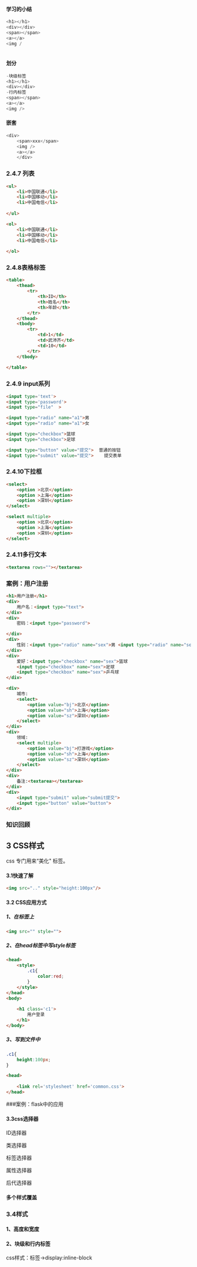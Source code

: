 #### 学习的小结

```python
<h1></h1>
<div></div>
<span></span>
<a></a>
<img /
	
```

#### 划分

```python
-块级标签
<h1></h1>
<div></div>
-行内标签
<span></span>
<a></a>
<img />
```

#### 嵌套

```py
<div>
	<span>xxx</span>
    <img />
    <a></a>
    </div>
```

### 2.4.7 列表

```html
<ul>
    <li>中国联通</li>
    <li>中国移动</li>
    <li>中国电信</li>
    
</ul>
```

```html
<ol>
    <li>中国联通</li>
    <li>中国移动</li>
    <li>中国电信</li>
    
</ol>
```

### 2.4.8表格标签

```html
<table>
    <thead>
        <tr>
            <th>ID</th>
            <th>姓名</th>
            <th>年龄</th>
        </tr>
    </thead>
    <tbody>
        <tr>
            <td>1</td>
            <td>武沛齐</td>
            <td>10</td>
        </tr>
    </tbody>
    
</table>
```

### 2.4.9 input系列

```html
<input type='text'>
<input type='password'>
<input type="file"  >

<input type="radio" name="a1">男
<input type="radio" name="a1">女

<input type="checkbox">篮球
<input type="checkbox">足球

<input type="button" value="提交">  普通的按钮
<input type="submit" value="提交">	提交表单


```

### 2.4.10下拉框

```html
<select>
    <option >北京</option>
    <option >上海</option>
    <option >深圳</option>
</select>

<select multiple>
    <option >北京</option>
    <option >上海</option>
    <option >深圳</option>
</select>
```

### 2.4.11多行文本

```html
<textarea rows=""></textarea>
```

### 案例：用户注册

```html
<h1>用户注册</h1>
<div>
    用户名：<input type="text">
</div>
<div>
    密码：<input type="password">

</div>
<div>
    性别：<input type="radio" name="sex">男 <input type="radio" name="sex">女
</div>
<div>
    爱好：<input type="checkbox" name="sex">篮球
    <input type="checkbox" name="sex">足球
    <input type="checkbox" name="sex">乒乓球
</div>

<div>
    城市:
    <select>
        <option value="bj">北京</option>
        <option value="sh">上海</option>
        <option value="sz">深圳</option>
    </select>
</div>
<div>
    领域:
    <select multiple>
        <option value="bj">打游戏</option>
        <option value="sh">上海</option>
        <option value="sz">深圳</option>
    </select>
</div>
<div>
    备注:<textarea></textarea>
</div>
<div>
    <input type="submit" value="submit提交">
    <input type="button" value="button">
</div>
```

### 知识回顾

## 3 CSS样式

css 专门用来“美化" 标签。

#### 3.1快速了解

```html
<img src=".." style="height:100px"/>

```

#### 3.2 CSS应用方式

##### 1、在标签上

```html
<img src="" style="">	
```



##### 2、在head标签中写style标签

```html
<head>
    <style>
        .c1{
            color:red;
        }
    </style>
</head>
<body>
    
    <h1 class='c1'>
        用户登录
    </h1>
</body>
```

##### 3、写到文件中

```css
.c1{
    height:100px;
}
```



```html
<head>
    
    <link rel='stylesheet' href='common.css'>
</head>
```

###案例：flask中的应用

#### 3.3css选择器



ID选择器

类选择器

标签选择器

属性选择器

后代选择器

#### 多个样式覆盖

### 3.4样式

#### 1、高度和宽度

#### 2、块级和行内标签

css样式：标签->display:inline-block
